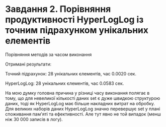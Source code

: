 # Завдання 2. Порівняння продуктивності HyperLogLog із точним підрахунком унікальних елементів

Порівняння методів за часом виконання

Отримані результати:

Точний підрахунок: 28 унікальних єлементів, час 0.0020 сек.

HyperLogLog: 28 унікальних єлементів, час 0.0583 сек.

На мою думку головна причина у різниці часу виконання полягає в тому, що для невеликої кількості даних set є дуже швидкою структурою даних, 
тоді як HyperLogLog має більше накладних витрат на обробку. Для великих наборів даних HyperLogLog значно перевершує set у плані споживання пам'яті та ефективності.
Але тут явно не той випадок (менш ніж 30 000 записів в логу).
